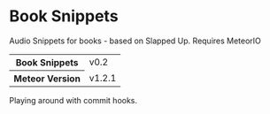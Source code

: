 # Book Snippets
Audio Snippets for books - based on Slapped Up.
Requires MeteorIO

<table>
  <tbody>
    <tr>
      <th>Book Snippets</th>
      <td>v0.2</td>
    </tr>
    <tr>
      <th>Meteor Version</th>
      <td>v1.2.1</td>
    </tr>
  </tbody>
</table>

Playing around with commit hooks.